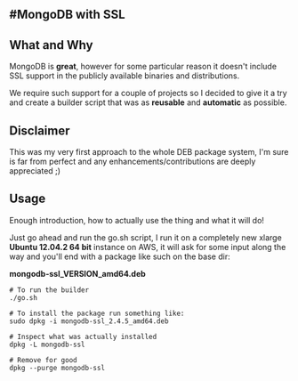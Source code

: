 #MongoDB with SSL
---

## What and Why
MongoDB is __great__, however for some particular reason it doesn't include SSL support in the publicly available binaries and distributions.

We require such support for a couple of projects so I decided to give it a try and create a builder script that was as __reusable__ and __automatic__ as possible.

## Disclaimer
This was my very first approach to the whole DEB package system, I'm sure is far from perfect and any enhancements/contributions are deeply appreciated ;)

## Usage
Enough introduction, how to actually use the thing and what it will do!

Just go ahead and run the go.sh script, I run it on a completely new xlarge __Ubuntu 12.04.2 64 bit__ instance on AWS, it will ask for some input along the way and you'll end with a package like such on the base dir:

__mongodb-ssl_VERSION_amd64.deb__

```
# To run the builder
./go.sh
```

```
# To install the package run something like:
sudo dpkg -i mongodb-ssl_2.4.5_amd64.deb
```

```
# Inspect what was actually installed
dpkg -L mongodb-ssl
```

```
# Remove for good
dpkg --purge mongodb-ssl
```
